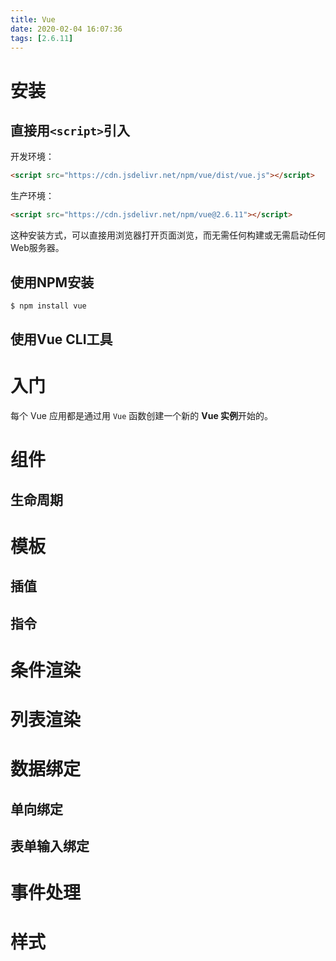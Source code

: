 ```yaml
---
title: Vue
date: 2020-02-04 16:07:36
tags: [2.6.11]
---
```


# 安装

## 直接用`<script>`引入

开发环境：

```html
<script src="https://cdn.jsdelivr.net/npm/vue/dist/vue.js"></script>
```

生产环境：

```html
<script src="https://cdn.jsdelivr.net/npm/vue@2.6.11"></script>
```

这种安装方式，可以直接用浏览器打开页面浏览，而无需任何构建或无需启动任何Web服务器。

## 使用NPM安装

```bash
$ npm install vue
```

## 使用Vue CLI工具

# 入门

每个 Vue 应用都是通过用 `Vue` 函数创建一个新的 **Vue 实例**开始的。

# 组件

## 生命周期

# 模板

## 插值

## 指令

# 条件渲染

# 列表渲染

# 数据绑定

## 单向绑定

## 表单输入绑定

# 事件处理

# 样式

